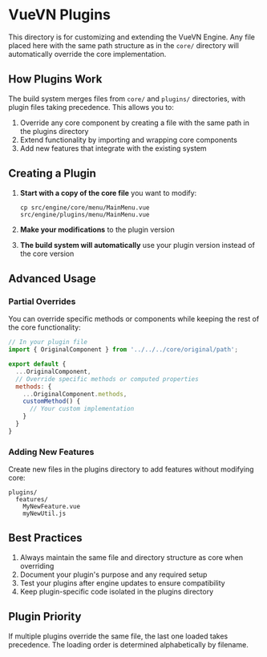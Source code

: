 # VueVN Plugins

This directory is for customizing and extending the VueVN Engine. Any file placed here with the same path structure as in the `core/` directory will automatically override the core implementation.

## How Plugins Work

The build system merges files from `core/` and `plugins/` directories, with plugin files taking precedence. This allows you to:

1. Override any core component by creating a file with the same path in the plugins directory
2. Extend functionality by importing and wrapping core components
3. Add new features that integrate with the existing system

## Creating a Plugin

1. **Start with a copy of the core file** you want to modify:
   ```
   cp src/engine/core/menu/MainMenu.vue src/engine/plugins/menu/MainMenu.vue
   ```

2. **Make your modifications** to the plugin version

3. **The build system will automatically** use your plugin version instead of the core version

## Advanced Usage

### Partial Overrides
You can override specific methods or components while keeping the rest of the core functionality:

```javascript
// In your plugin file
import { OriginalComponent } from '../../../core/original/path';

export default {
  ...OriginalComponent,
  // Override specific methods or computed properties
  methods: {
    ...OriginalComponent.methods,
    customMethod() {
      // Your custom implementation
    }
  }
}
```

### Adding New Features
Create new files in the plugins directory to add features without modifying core:

```
plugins/
  features/
    MyNewFeature.vue
    myNewUtil.js
```

## Best Practices

1. Always maintain the same file and directory structure as core when overriding
2. Document your plugin's purpose and any required setup
3. Test your plugins after engine updates to ensure compatibility
4. Keep plugin-specific code isolated in the plugins directory

## Plugin Priority

If multiple plugins override the same file, the last one loaded takes precedence. The loading order is determined alphabetically by filename.